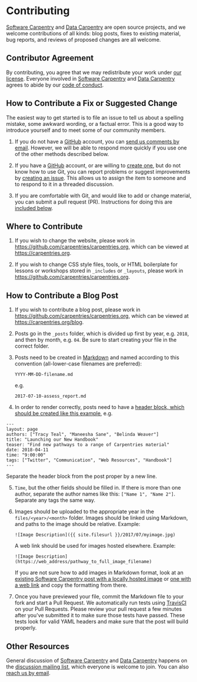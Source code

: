 # Contributing

[Software Carpentry][swc-site] and [Data Carpentry][dc-site] are open source projects,
and we welcome contributions of all kinds:
blog posts,
fixes to existing material,
bug reports,
and reviews of proposed changes are all welcome.

## Contributor Agreement

By contributing,
you agree that we may redistribute your work under [our license](LICENSE.md).
Everyone involved in [Software Carpentry][swc-site] and [Data Carpentry][dc-site]
agrees to abide by our [code of conduct][conduct].


## How to Contribute a Fix or Suggested Change

The easiest way to get started is to file an issue
to tell us about a spelling mistake,
some awkward wording,
or a factual error.
This is a good way to introduce yourself
and to meet some of our community members.

1.  If you do not have a [GitHub][github] account,
    you can [send us comments by email][contact].
    However,
    we will be able to respond more quickly if you use one of the other methods described below.

2.  If you have a [GitHub][github] account,
    or are willing to [create one][github-join],
    but do not know how to use Git,
    you can report problems or suggest improvements by [creating an issue][issues].
    This allows us to assign the item to someone
    and to respond to it in a threaded discussion.

3.  If you are comfortable with Git,
    and would like to add or change material,
    you can submit a pull request (PR).
    Instructions for doing this are [included below](#using-github).

## Where to Contribute

1.  If you wish to change the website,
    please work in <https://github.com/carpentries/carpentries.org>,
    which can be viewed at <https://carpentries.org>.

2.  If you wish to change CSS style files, tools,
    or HTML boilerplate for lessons or workshops stored in `_includes` or `_layouts`,
    please work in <https://github.com/carpentries/carpentries.org>.

## How to Contribute a Blog Post

1.  If you wish to contribute a blog post,
    please work in <https://github.com/carpentries/carpentries.org>,
    which can be viewed at <https://carpentries.org/blog>.
    
2.  Posts go in the `_posts` folder, which is divided up first by year,
    e.g. `2018`, and then by month, e.g. `04`. Be sure to start creating your file in
    the correct folder. 
    
3.  Posts need to be created in [Markdown](https://guides.github.com/features/mastering-markdown/) and named 
    according to this convention (all-lower-case filenames are preferred):
    
    `YYYY-MM-DD-filename.md`
    
    e.g. 
    
    `2017-07-10-assess_report.md`
    
4.  In order to render correctly, posts need to have a [header block, which should be created like this example](https://raw.githubusercontent.com/carpentries/carpentries.org/gh-pages/_posts/2018/04/2018-04-11-launch-handbook.md), e.g.

```
---
layout: page
authors: ["Tracy Teal", "Maneesha Sane", "Belinda Weaver"]
title: "Launching our New Handbook"
teaser: "Find new pathways to a range of Carpentries material"
date: 2018-04-11
time: "9:00:00"
tags: ["Twitter", "Communication", "Web Resources", "Handbook"]
---
```

Separate the header block from the post proper by a new line. 
    
5.  `Time`, but the other fields should be filled in. If there is more than one author,
    separate the author names like this: `["Name 1", "Name 2"]`. Separate any tags the same way.
    
6.  Images should be uploaded to the appropriate year in the `files/<year>/<month>` folder. Images should be linked using 
    Markdown, and paths to the image should be relative. 
    Example: 
    ```
    ![Image Description]({{ site.filesurl }}/2017/07/myimage.jpg)
    ```
    A web link should be used for images hosted elsewhere. 
    Example: 
    ``` 
    ![Image Description](https://web_address/pathway_to_full_image_filename)
    ```
    
    If you are not sure how to add images in Markdown format, look at an [existing Software Carpentry post with a locally hosted image](https://raw.githubusercontent.com/swcarpentry/website/gh-pages/_posts/2017/06/2017-06-19-mqu-ttt.md) or [one with a web link](https://raw.githubusercontent.com/swcarpentry/website/gh-pages/_posts/2017/07/2017-07-10-assess_report.md) and copy the formatting from there.
    
7.  Once you have previewed your file, commit the Markdown file to your fork and start a Pull Request. We automatically run tests using [TravisCI](https://travis-ci.org/) on your Pull Requests. Please review your pull request a few minutes after you've submitted it to make sure those tests have passed. These tests look for valid YAML headers and make sure that the post will build properly.
  
## Other Resources

General discussion of [Software Carpentry][swc-site] and [Data Carpentry][dc-site]
happens on the [discussion mailing list][discuss-list],
which everyone is welcome to join.
You can also [reach us by email][contact].

[contact]: mailto:team@carpentries.org
[conduct]: https://docs.carpentries.org/topic_folders/policies/code-of-conduct.html
[dc-issues]: https://github.com/issues?q=user%3Adatacarpentry
[dc-lessons]: http://datacarpentry.org/lessons/
[dc-site]: http://datacarpentry.org/
[discuss-list]: http://lists.software-carpentry.org/listinfo/discuss
[github]: http://github.com
[github-flow]: https://guides.github.com/introduction/flow/
[github-join]: https://github.com/join
[how-contribute]: https://egghead.io/series/how-to-contribute-to-an-open-source-project-on-github
[issues]: https://github.com/carpentries/carpentries.org/issues/
[repo]: https://github.com/carpentries/carpentries.org/
[swc-issues]: https://github.com/issues?q=user%3Aswcarpentry
[swc-lessons]: http://software-carpentry.org/lessons/
[swc-site]: http://software-carpentry.org/
